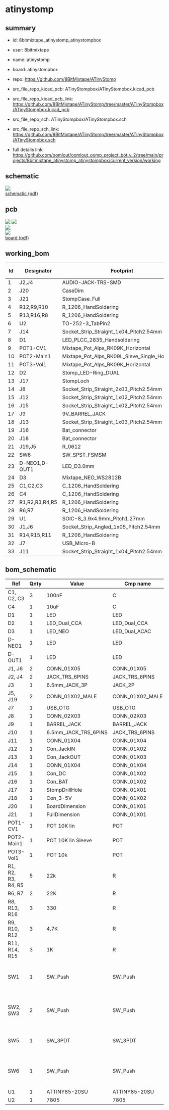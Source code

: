# atinystomp
 
## summary 
* id: 8bitmixtape_atinystomp_atinystompbox
* user: 8bitmixtape
* name: atinystomp
* board: atinystompbox
* repo: https://github.com/8BitMixtape/ATinyStomp
* src_file_repo_kicad_pcb: ATinyStompbox/ATinyStompbox.kicad_pcb
* src_file_repo_kicad_pcb_link: https://github.com/8BitMixtape/ATinyStomp/tree/master/ATinyStompbox/ATinyStompbox.kicad_pcb


* src_file_repo_sch: ATinyStompbox/ATinyStompbox.sch
* src_file_repo_sch_link: https://github.com/8BitMixtape/ATinyStomp/tree/master/ATinyStompbox/ATinyStompbox.sch
* full details link: https://github.com/oomlout/oomlout_oomp_project_bot_v_2/tree/main/projects/8bitmixtape_atinystomp_atinystompbox/current_version/working  

## schematic  
![](working_schematic_600.png)  
[schematic (pdf)](working_schematic.pdf) 






















## pcb  
![](working_3d_600.png) 
![](working_3d_front_600.png)  
![](working_3d_back_600.png)  
![](working_600.png)  
[board (pdf)](working.pdf)  

## working_bom
| Id | Designator | Footprint | Quantity | Designation | Supplier and ref |  | None | 
| --- | --- | --- | --- | --- | --- | --- | --- | 
| 1 | J2,J4 | AUDIO-JACK-TRS-SMD | 2 | JACK_TRS_6PINS |  |  | [''] | 
| 2 | J20 | CaseDim | 1 | BoardDimension |  |  | [''] | 
| 3 | J21 | StompCase_Full | 1 | FullDimension |  |  | [''] | 
| 4 | R12,R9,R10 | R_1206_HandSoldering | 3 | 4.7K |  |  | [''] | 
| 5 | R13,R16,R8 | R_1206_HandSoldering | 3 | 330 |  |  | [''] | 
| 6 | U2 | TO-252-3_TabPin2 | 1 | 7805 |  |  | [''] | 
| 7 | J14 | Socket_Strip_Straight_1x04_Pitch2.54mm | 1 | CONN_01X04 |  |  | [''] | 
| 8 | D1 | LED_PLCC_2835_Handsoldering | 1 | LED |  |  | [''] | 
| 9 | POT1-CV1 | Mixtape_Pot_Alps_RK09K_Horizontal | 1 | POT 10K lin |  |  | [''] | 
| 10 | POT2-Main1 | Mixtape_Pot_Alps_RK09L_Sleve_Single_Horizontal | 1 | POT 10K lin Sleeve |  |  | [''] | 
| 11 | POT3-Vol1 | Mixtape_Pot_Alps_RK09K_Horizontal | 1 | POT 10k |  |  | [''] | 
| 12 | D2 | Stomp_LED-Ring_DUAL | 1 | LED_Dual_CCA |  |  | [''] | 
| 13 | J17 | StompLoch | 1 | StompDrillHole |  |  | [''] | 
| 14 | J8 | Socket_Strip_Straight_2x03_Pitch2.54mm | 1 | CONN_02X03 |  |  | [''] | 
| 15 | J12 | Socket_Strip_Straight_1x02_Pitch2.54mm | 1 | Con_JackIN |  |  | [''] | 
| 16 | J15 | Socket_Strip_Straight_1x02_Pitch2.54mm | 1 | Con_DC |  |  | [''] | 
| 17 | J9 | 9V_BARREL_JACK | 1 | BARREL_JACK |  |  | [''] | 
| 18 | J13 | Socket_Strip_Straight_1x03_Pitch2.54mm | 1 | Con_JackOUT |  |  | [''] | 
| 19 | J16 | Bat_connector | 1 | Con_BAT |  |  | [''] | 
| 20 | J18 | Bat_connector | 1 | Con_3-5V |  |  | [''] | 
| 21 | J19,J5 | R_0612 | 2 | CONN_01X02_MALE |  |  | [''] | 
| 22 | SW6 | SW_SPST_FSMSM | 1 | SW_Push |  |  | [''] | 
| 23 | D-NEO1,D-OUT1 | LED_D3.0mm | 2 | LED |  |  | [''] | 
| 24 | D3 | Mixtape_NEO_WS2812B | 1 | LED_NEO |  |  | [''] | 
| 25 | C1,C2,C3 | C_1206_HandSoldering | 3 | 100nF |  |  | [''] | 
| 26 | C4 | C_1206_HandSoldering | 1 | 10uF |  |  | [''] | 
| 27 | R1,R2,R3,R4,R5 | R_1206_HandSoldering | 5 | 22k |  |  | [''] | 
| 28 | R6,R7 | R_1206_HandSoldering | 2 | 22K |  |  | [''] | 
| 29 | U1 | SOIC-8_3.9x4.9mm_Pitch1.27mm | 1 | ATTINY85-20SU |  |  | [''] | 
| 30 | J1,J6 | Socket_Strip_Angled_1x05_Pitch2.54mm | 2 | CONN_01X05 |  |  | [''] | 
| 31 | R14,R15,R11 | R_1206_HandSoldering | 3 | 1K |  |  | [''] | 
| 32 | J7 | USB_Micro-B | 1 | USB_OTG |  |  | [''] | 
| 33 | J11 | Socket_Strip_Straight_1x04_Pitch2.54mm | 1 | CONN_01X04 |  |  | [''] | 


## bom_schematic
| Ref | Qnty | Value | Cmp name | Footprint | Description | Vendor | DNP | 
| --- | --- | --- | --- | --- | --- | --- | --- | 
| C1, C2, C3 | 3 | 100nF | C | Capacitors_SMD:C_1206_HandSoldering |  |  |  | 
| C4 | 1 | 10uF | C | Capacitors_SMD:C_1206_HandSoldering |  |  |  | 
| D1 | 1 | LED | LED | LEDs:LED_PLCC_2835_Handsoldering |  |  |  | 
| D2 | 1 | LED_Dual_CCA | LED_Dual_CCA |  |  |  |  | 
| D3 | 1 | LED_NEO | LED_Dual_ACAC | 8BitMixtapes_all:Mixtape_NEO_WS2812B |  |  |  | 
| D-NEO1 | 1 | LED | LED | LEDs:LED_D3.0mm |  |  |  | 
| D-OUT1 | 1 | LED | LED | LEDs:LED_D3.0mm |  |  |  | 
| J1, J6 | 2 | CONN_01X05 | CONN_01X05 | Socket_Strips:Socket_Strip_Angled_1x05_Pitch2.54mm |  |  |  | 
| J2, J4 | 2 | JACK_TRS_6PINS | JACK_TRS_6PINS | 8BitMixtapes_all:AUDIO-JACK-TRS-SMD |  |  |  | 
| J3 | 1 | 6.5mm_JACK_3P | JACK_2P | 8BitMixtape_Stomp:AUDIO-6.5mm-JACK_Mono_switched |  |  |  | 
| J5, J19 | 2 | CONN_01X02_MALE | CONN_01X02_MALE | Resistors_SMD:R_0612 |  |  |  | 
| J7 | 1 | USB_OTG | USB_OTG | Connectors:USB_Micro-B |  |  |  | 
| J8 | 1 | CONN_02X03 | CONN_02X03 | 8BitMixtape_Stomp:Socket_Strip_Straight_2x03_Pitch2.54mm |  |  |  | 
| J9 | 1 | BARREL_JACK | BARREL_JACK | 8BitMixtape_Stomp:9V_BARREL_JACK |  |  |  | 
| J10 | 1 | 6.5mm_JACK_TRS_6PINS | JACK_TRS_6PINS | 8BitMixtape_Stomp:AUDIO-6.5mm-JACK_Stereo_switched |  |  |  | 
| J11 | 1 | CONN_01X04 | CONN_01X04 | Socket_Strips:Socket_Strip_Straight_1x04_Pitch2.54mm |  |  |  | 
| J12 | 1 | Con_JackIN | CONN_01X02 | 8BitMixtape_Stomp:Socket_Strip_Straight_1x02_Pitch2.54mm |  |  |  | 
| J13 | 1 | Con_JackOUT | CONN_01X03 | Socket_Strips:Socket_Strip_Straight_1x03_Pitch2.54mm |  |  |  | 
| J14 | 1 | CONN_01X04 | CONN_01X04 | 8BitMixtape_Stomp:Socket_Strip_Straight_1x04_Pitch2.54mm |  |  |  | 
| J15 | 1 | Con_DC | CONN_01X02 | 8BitMixtape_Stomp:Socket_Strip_Straight_1x02_Pitch2.54mm |  |  |  | 
| J16 | 1 | Con_BAT | CONN_01X02 | 8BitMixtape_Stomp:Bat_connector |  |  |  | 
| J17 | 1 | StompDrillHole | CONN_01X01 | 8BitMixtape_Stomp:StompLoch |  |  |  | 
| J18 | 1 | Con_3-5V | CONN_01X02 | 8BitMixtape_Stomp:Bat_connector |  |  |  | 
| J20 | 1 | BoardDimension | CONN_01X01 | 8BitMixtape_Stomp:CaseDim |  |  |  | 
| J21 | 1 | FullDimension | CONN_01X01 | 8BitMixtape_Stomp:StompCase_Full |  |  |  | 
| POT1-CV1 | 1 | POT 10K lin | POT | 8BitMixtapes_all:Mixtape_Pot_Alps_RK09K_Horizontal |  |  |  | 
| POT2-Main1 | 1 | POT 10K lin Sleeve | POT | 8BitMixtape_Stomp:Mixtape_Pot_Alps_RK09L_Sleve_Single_Horizontal |  |  |  | 
| POT3-Vol1 | 1 | POT 10k | POT | 8BitMixtapes_all:Mixtape_Pot_Alps_RK09K_Horizontal |  |  |  | 
| R1, R2, R3, R4, R5 | 5 | 22k | R | Resistors_SMD:R_1206_HandSoldering |  |  |  | 
| R6, R7 | 2 | 22K | R | Resistors_SMD:R_1206_HandSoldering |  |  |  | 
| R8, R13, R16 | 3 | 330 | R | Resistors_SMD:R_1206_HandSoldering |  |  |  | 
| R9, R10, R12 | 3 | 4.7K | R | Resistors_SMD:R_1206_HandSoldering |  |  |  | 
| R11, R14, R15 | 3 | 1K | R | Resistors_SMD:R_1206_HandSoldering |  |  |  | 
| SW1 | 1 | SW_Push | SW_Push | SparkFun-Electromechanical:SWITCH-SPDT_KIT | Push button switch, generic, two pins |  |  | 
| SW2, SW3 | 2 | SW_Push | SW_Push | 8BitMixtapes_all:TACTILE-PTH-LED-12MM | Push button switch, generic, two pins |  |  | 
| SW5 | 1 | SW_3PDT | SW_3PDT | 8BitMixtapes_all:STOMP-SWITCH-3PDT | Switch, single pole double throw |  |  | 
| SW6 | 1 | SW_Push | SW_Push | Buttons_Switches_SMD:SW_SPST_FSMSM | Push button switch, generic, two pins |  |  | 
| U1 | 1 | ATTINY85-20SU | ATTINY85-20SU | Housings_SOIC:SOIC-8_3.9x4.9mm_Pitch1.27mm |  |  |  | 
| U2 | 1 | 7805 | 7805 | TO_SOT_Packages_SMD:TO-252-3_TabPin2 |  |  |  | 



